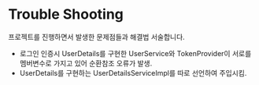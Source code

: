 # Trouble Shooting
프로젝트를 진행하면서 발생한 문제점들과 해결법 서술합니다.

- 로그인 인증시 UserDetails를 구현한 UserService와 TokenProvider이 서로를 멤버변수로 가지고 있어 순환참조 오류가 발생.
- UserDetails를 구현하는 UserDetailsServiceImpl를 따로 선언하여 주입시킴.